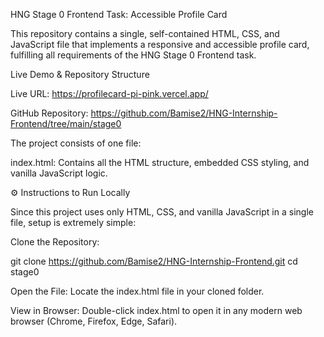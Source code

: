 HNG Stage 0 Frontend Task: Accessible Profile Card

This repository contains a single, self-contained HTML, CSS, and JavaScript file that implements a responsive and accessible profile card, fulfilling all requirements of the HNG Stage 0 Frontend task.

 Live Demo & Repository Structure

Live URL: https://profilecard-pi-pink.vercel.app/

GitHub Repository: https://github.com/Bamise2/HNG-Internship-Frontend/tree/main/stage0

The project consists of one file:

index.html: Contains all the HTML structure, embedded CSS styling, and vanilla JavaScript logic.

⚙️ Instructions to Run Locally

Since this project uses only HTML, CSS, and vanilla JavaScript in a single file, setup is extremely simple:

Clone the Repository:

git clone https://github.com/Bamise2/HNG-Internship-Frontend.git
cd stage0


Open the File:
Locate the index.html file in your cloned folder.

View in Browser:
Double-click index.html to open it in any modern web browser (Chrome, Firefox, Edge, Safari).